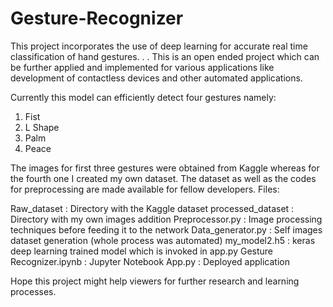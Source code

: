 # Gesture-Recognizer
This project incorporates the use of deep learning for accurate real time classification of hand gestures.
.
.
This is an open ended project which can be further applied and implemented for various applications like development of contactless devices and other automated applications.

Currently this model can efficiently detect four gestures namely:
1. Fist
2. L Shape
3. Palm
4. Peace

The images for first three gestures were obtained from Kaggle whereas for the fourth one I created my own dataset.
The dataset as well as the codes for preprocessing are made available for fellow developers.
Files:

Raw_dataset                        : Directory with the Kaggle dataset
processed_dataset                  : Directory with my own images addition
Preprocessor.py                    : Image processing techniques before feeding it to the network
Data_generator.py                  : Self images dataset generation (whole process was automated)
my_model2.h5                       : keras deep learning trained model which is invoked in app.py
Gesture Recognizer.ipynb           : Jupyter Notebook
App.py                             : Deployed application 

Hope this project might help viewers for further research and learning processes.
